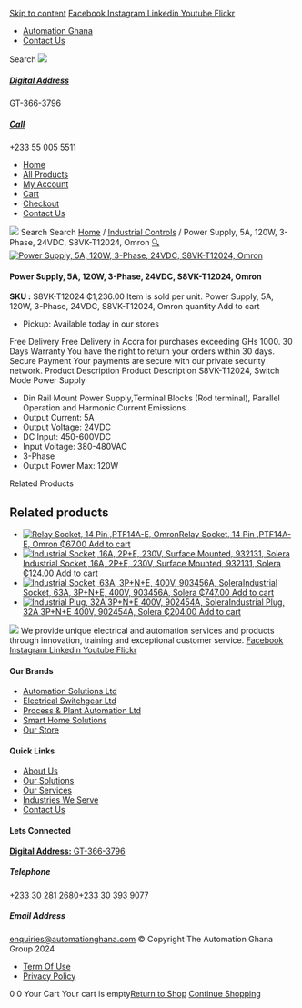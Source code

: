 [Skip to content](https://store.automationghana.com/product/switch-mode-power-supply-s8vk-t12024-omron/#content)
[ Facebook ](https://www.facebook.com/automationgh/) [ Instagram ](https://www.instagram.com/automationgh/) [ Linkedin ](https://www.linkedin.com/company/the-automation-ghana-limited/) [ Youtube ](https://www.youtube.com/channel/UCurrRDUSm5oIW39VXjn1u0w) [ Flickr ](https://www.flickr.com/photos/181794037@N07/)
  * [ Automation Ghana ](https://automationghana.com)
  * [ Contact Us ](https://store.automationghana.com/contact/)


Search
[ ![](https://store.automationghana.com/wp-content/uploads/2024/04/Website-TAGG-Logo-BLUE.png) ](https://store.automationghana.com/)
[ ](https://maps.app.goo.gl/m4xeaagWCNbLk4jM6)
#####  [ Digital Address ](https://maps.app.goo.gl/m4xeaagWCNbLk4jM6)
GT-366-3796 
[ ](tel:+233550055511)
#####  [ Call ](tel:+233550055511)
+233 55 005 5511 
  * [Home](https://store.automationghana.com/)
  * [All Products](https://store.automationghana.com/shop/)
  * [My Account](https://store.automationghana.com/my-account/)
  * [Cart](https://store.automationghana.com/cart/)
  * [Checkout](https://store.automationghana.com/checkout/)
  * [Contact Us](https://store.automationghana.com/contact/)


[![](https://store.automationghana.com/wp-content/uploads/2024/04/AutomationGhana_logo_white.png)](https://store.automationghana.com)
Search
Search
[Home](https://store.automationghana.com) / [Industrial Controls](https://store.automationghana.com/product-category/industrial-controls/) / Power Supply, 5A, 120W, 3-Phase, 24VDC, S8VK-T12024, Omron
[🔍](https://store.automationghana.com/product/switch-mode-power-supply-s8vk-t12024-omron/)
[![Power Supply, 5A, 120W, 3-Phase, 24VDC, S8VK-T12024, Omron](https://store.automationghana.com/wp-content/uploads/2020/04/S8VK-T12024_640px-600x600.jpg)](https://store.automationghana.com/wp-content/uploads/2020/04/S8VK-T12024_640px.jpg)
####  Power Supply, 5A, 120W, 3-Phase, 24VDC, S8VK-T12024, Omron 
**SKU :** S8VK-T12024 
₵1,236.00
Item is sold per unit.
Power Supply, 5A, 120W, 3-Phase, 24VDC, S8VK-T12024, Omron quantity
Add to cart
  * Pickup: Available today in our stores


Free Delivery 
Free Delivery in Accra for purchases exceeding GHs 1000. 
30 Days Warranty 
You have the right to return your orders within 30 days. 
Secure Payment 
Your payments are secure with our private security network. 
Product Description
Product Description
S8VK-T12024, Switch Mode Power Supply 
  * Din Rail Mount Power Supply,Terminal Blocks (Rod terminal), Parallel Operation and Harmonic Current Emissions
  * Output Current: 5A
  * Output Voltage: 24VDC
  * DC Input: 450-600VDC
  * Input Voltage: 380-480VAC
  * 3-Phase
  * Output Power Max: 120W


Related Products 
## Related products
  * [![Relay Socket, 14 Pin ,PTF14A-E, Omron](https://store.automationghana.com/wp-content/uploads/2020/04/14-Pin-Relay-Socket-PTF14A-E-Omron.jpg)Relay Socket, 14 Pin ,PTF14A-E, Omron ₵67.00 ](https://store.automationghana.com/product/14-pin-relay-socket-ptf14a-e-omron/)
[Add to cart](https://store.automationghana.com/product/switch-mode-power-supply-s8vk-t12024-omron/?add-to-cart=1594)
  * [![Industrial Socket, 16A, 2P+E, 230V, Surface Mounted, 932131, Solera](https://store.automationghana.com/wp-content/uploads/2020/02/SOLERA-21-300x300.jpg)Industrial Socket, 16A, 2P+E, 230V, Surface Mounted, 932131, Solera ₵124.00 ](https://store.automationghana.com/product/socket-932131-solera/)
[Add to cart](https://store.automationghana.com/product/switch-mode-power-supply-s8vk-t12024-omron/?add-to-cart=1534)
  * [![Industrial Socket, 63A, 3P+N+E, 400V, 903456A, Solera](https://store.automationghana.com/wp-content/uploads/2020/04/903456A.png)Industrial Socket, 63A, 3P+N+E, 400V, 903456A, Solera ₵747.00 ](https://store.automationghana.com/product/industrial-socket-903456a-solera/)
[Add to cart](https://store.automationghana.com/product/switch-mode-power-supply-s8vk-t12024-omron/?add-to-cart=1514)
  * [![Industrial Plug, 32A 3P+N+E 400V, 902454A, Solera](https://store.automationghana.com/wp-content/uploads/2020/04/902454A.png)Industrial Plug, 32A 3P+N+E 400V, 902454A, Solera ₵204.00 ](https://store.automationghana.com/product/industrial-plug-902454a-solera/)
[Add to cart](https://store.automationghana.com/product/switch-mode-power-supply-s8vk-t12024-omron/?add-to-cart=1512)


![](https://store.automationghana.com/wp-content/uploads/2024/04/AutomationGhana_logo_white.png)
We provide unique electrical and automation services and products through innovation, training and exceptional customer service.
[ Facebook ](https://www.facebook.com/automationgh/) [ Instagram ](https://www.instagram.com/automationgh/) [ Linkedin ](https://www.linkedin.com/company/the-automation-ghana-limited/) [ Youtube ](https://www.youtube.com/channel/UCurrRDUSm5oIW39VXjn1u0w) [ Flickr ](https://www.flickr.com/photos/181794037@N07/)
#### Our Brands
  * [ Automation Solutions Ltd ](https://store.automationghana.com/product/switch-mode-power-supply-s8vk-t12024-omron/)
  * [ Electrical Switchgear Ltd ](https://store.automationghana.com/product/switch-mode-power-supply-s8vk-t12024-omron/)
  * [ Process & Plant Automation Ltd ](https://store.automationghana.com/product/switch-mode-power-supply-s8vk-t12024-omron/)
  * [ Smart Home Solutions ](https://store.automationghana.com/product/switch-mode-power-supply-s8vk-t12024-omron/)
  * [ Our Store ](https://store.automationghana.com/product/switch-mode-power-supply-s8vk-t12024-omron/)


#### Quick Links
  * [ About Us ](https://store.automationghana.com/product/switch-mode-power-supply-s8vk-t12024-omron/)
  * [ Our Solutions ](https://store.automationghana.com/product/switch-mode-power-supply-s8vk-t12024-omron/)
  * [ Our Services ](https://store.automationghana.com/product/switch-mode-power-supply-s8vk-t12024-omron/)
  * [ Industries We Serve ](https://store.automationghana.com/product/switch-mode-power-supply-s8vk-t12024-omron/)
  * [ Contact Us ](https://store.automationghana.com/product/switch-mode-power-supply-s8vk-t12024-omron/)


#### Lets Connected
[**Digital Address:** GT-366-3796](https://maps.app.goo.gl/m4xeaagWCNbLk4jM6)
#####  Telephone 
[ +233 30 281 2680](tel:+233302812680)[+233 30 393 9077](https://store.automationghana.com/product/switch-mode-power-supply-s8vk-t12024-omron/+233303939077)
#####  Email Address 
enquiries@automationghana.com 
© Copyright The Automation Ghana Group 2024
  * [ Term Of Use ](https://store.automationghana.com/product/switch-mode-power-supply-s8vk-t12024-omron/)
  * [ Privacy Policy ](https://store.automationghana.com/product/switch-mode-power-supply-s8vk-t12024-omron/)


0
0
Your Cart
Your cart is empty[Return to Shop](https://store.automationghana.com/shop/)
[Continue Shopping](https://store.automationghana.com/product/switch-mode-power-supply-s8vk-t12024-omron/)
